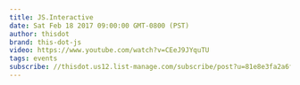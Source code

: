 ```yaml
---
title: JS.Interactive
date: Sat Feb 18 2017 09:00:00 GMT-0800 (PST)
author: thisdot
brand: this-dot-js
video: https://www.youtube.com/watch?v=CEeJ9JYquTU
tags: events
subscribe: //thisdot.us12.list-manage.com/subscribe/post?u=81e8e3fa2a6f79fe97467029a&amp;id=fe233fc05b
---
```


